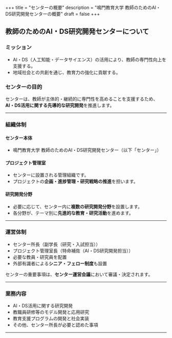 +++
title = "センターの概要"
description = "鳴門教育大学 教師のためのAI・DS研究開発センターの概要"
draft = false
+++

## 教師のためのAI・DS研究開発センターについて

### ミッション
- AI・DS（人工知能・データサイエンス）の活用により、教師の専門性向上を支援する。
- 地域社会との共創を通じ、教育力の強化に貢献する。

### センターの目的
センターは、教師が主体的・継続的に専門性を高めることを支援するため、  
**AI・DS活用に関する先導的な研究開発**を推進します。

---

### 組織体制

#### センター本体
- 鳴門教育大学 教師のためのAI・DS研究開発センター（以下「センター」）

#### プロジェクト管理室
- センターに設置される管理組織です。
- プロジェクトの**企画・進捗管理・研究戦略の推進**を担います。

#### 研究開発分野
- 必要に応じて、センター内に**複数の研究開発分野**を設置します。
- 各分野が、テーマ別に**先進的な教育・研究活動**を進めます。

---

### 運営体制
- センター所長（副学長（研究・入試担当））
- プロジェクト管理室長（特命補佐（AI・DS研究開発担当））
- 必要な教員・研究員を配置
- 外部有識者による**シニア・フェロー制度**も設置

センターの重要事項は、**センター運営会議**において審議・決定されます。

---

### 業務内容
- AI・DS活用に関する研究開発
- 教職員研修等のモデル開発と応用研究
- 教育支援プログラムの開発と社会実装
- その他、センター所長が必要と認めた事項

---
